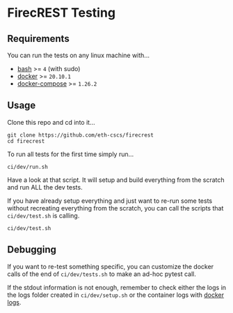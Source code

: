 # FirecREST Testing

## Requirements

You can run the tests on any linux machine with...

- [bash](https://www.gnu.org/software/bash/) >= `4` (with sudo)
- [docker](https://docs.docker.com/engine/install/) >= `20.10.1`
- [docker-compose](https://docs.docker.com/compose/install/) >= `1.26.2`

## Usage

Clone this repo and cd into it...

```
git clone https://github.com/eth-cscs/firecrest
cd firecrest
```

To run all tests for the first time simply run...

```
ci/dev/run.sh
```

Have a look at that script. It will setup and build everything from the scratch and run ALL the dev tests.

If you have already setup everything and just want to re-run some tests without recreating everything
from the scratch, you can call the scripts that `ci/dev/test.sh` is calling.

```
ci/dev/test.sh
```

## Debugging

If you want to re-test something specific, you can customize the docker calls of the end of `ci/dev/tests.sh`
to make an ad-hoc pytest call.

If the stdout information is not enough, remember to check either the logs in the logs folder created in `ci/dev/setup.sh`
or the container logs with [docker logs](https://docs.docker.com/engine/reference/commandline/logs/).